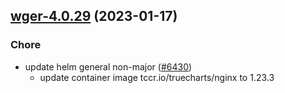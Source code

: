 

## [wger-4.0.29](https://github.com/truecharts/charts/compare/wger-4.0.28...wger-4.0.29) (2023-01-17)

### Chore

- update helm general non-major ([#6430](https://github.com/truecharts/charts/issues/6430))
  - update container image tccr.io/truecharts/nginx to 1.23.3
  
  
